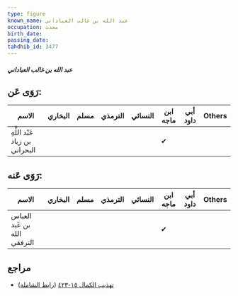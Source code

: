 ```yaml
---
type: figure
known_name: عبد الله بن غالب العباداني
occupation: محدث
birth_date:
passing_date:
tahdhib_id: 3477
---
```

##### عبد الله بن غالب العباداني

## رَوَى عَن:
| الاسم                          | البخاري | مسلم | الترمذي | النسائي | ابن ماجه | أبي داود | Others |
| ------------------------------ | ------- | ---- | ------- | ------- | -------- | -------- | ------ |
| عَبْد اللَّهِ بن زياد البحراني |         |      |         |         | ✔        |          |        |
## رَوَى عَنه:
| الاسم                       | البخاري | مسلم | الترمذي | النسائي | ابن ماجه | أبي داود | Others |
| --------------------------- | ------- | ---- | ------- | ------- | -------- | -------- | ------ |
| العباس بن عَبد الله الترفقي |         |      |         |         | ✔        |          |        |
## مراجع
- [تهذيب الكمال ١٥-٤٢٣](obsidian://open?vault=Tahdhib-al-Kamal&file=Figures/٣٤٧٧-عبد%20الله%20بن%20غالب%20العباداني) ([رابط الشاملة](https://shamela.ws/book/3722/7907))